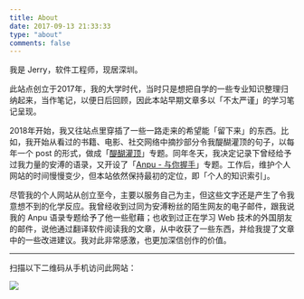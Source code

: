 ```yaml
---
title: About
date: 2017-09-13 21:33:33
type: "about"
comments: false
---
```


我是 Jerry，软件工程师，现居深圳。

此站点创立于2017年，我的大学时代，当时只是想把自学的一些专业知识整理归纳起来，当作笔记，以便日后回顾，因此本站早期文章多以「不太严谨」的学习笔记呈现。

2018年开始，我又往站点里穿插了一些一路走来的希望能「留下来」的东西。比如，我开始从看过的书籍、电影、社交网络中摘抄部分令我醍醐灌顶的句子，以每年一个 post 的形式，做成「[醍醐灌顶](../sentences/)」专题。同年冬天，我决定记录下曾经给予过我力量的安溥的语录，又开设了「[Anpu - 与你握手](../anpu/)」专题。工作后，维护个人网站的时间慢慢变少，但本站依然保持最初的定位，即「个人的知识索引」。

尽管我的个人网站从创立至今，主要以服务自己为主，但这些文字还是产生了令我意想不到的化学反应。我曾经收到过同为安溥粉丝的陌生网友的电子邮件，跟我说我的 Anpu 语录专题给予了他一些慰藉；也收到过正在学习 Web 技术的外国朋友的邮件，说他通过翻译软件阅读我的文章，从中收获了一些东西，并给我提了文章中的一些改进建议。我对此非常感激，也更加深信创作的价值。

---

扫描以下二维码从手机访问此网站：

![](../../../../images/qrcode_jerrysheh.com.png)
